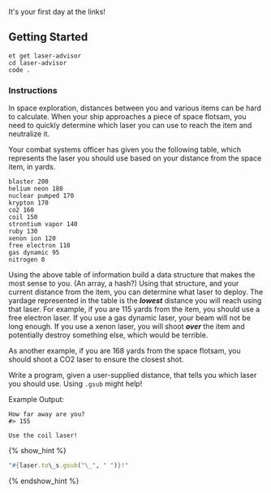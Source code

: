 It's your first day at the links!

## Getting Started

```no-highlight
et get laser-advisor
cd laser-advisor
code .
```

### Instructions

In space exploration, distances between you and various items can be hard to calculate. When your ship approaches a piece of space flotsam, you need to quickly determine which laser you can use to reach the item and neutralize it.

Your combat systems officer has given you the following table, which represents the laser you should use based on your distance from the space item, in yards.

```no-highlight
blaster 200
helium neon 180
nuclear pumped 170
krypton 170
co2 160
coil 150
strontium vapor 140
ruby 130
xenon ion 120
free electron 110
gas dynamic 95
nitrogen 0
```

Using the above table of information build a data structure that makes the most sense to you. (An array, a hash?) Using that structure, and your current distance from the item, you can determine what laser to deploy.
The yardage represented in the table is the ***lowest*** distance you will reach using that laser.
For example, if you are 115 yards from the item, you should use a free electron laser.
If you use a gas dynamic laser, your beam will not be long enough.
If you use a xenon laser, you will shoot ***over*** the item and potentially destroy something else, which would be terrible.

As another example, if you are 168 yards from the space flotsam, you should shoot a CO2 laser to ensure the closest shot.

Write a program, given a user-supplied distance, that tells you which laser you should use. Using `.gsub` might help!

Example Output:

```no-highlight
How far away are you?
#> 155

Use the coil laser!
```

{% show_hint %}
```ruby
"#{laser.to\_s.gsub("\_", " ")}!"
```
{% endshow_hint %}
